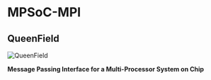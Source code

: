 # MPSoC-MPI
## QueenField

![QueenField](../main/icon.jpg)

**Message Passing Interface for a Multi-Processor System on Chip**
